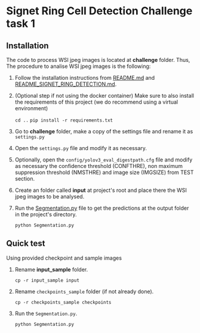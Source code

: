 # Signet Ring Cell Detection Challenge task 1

## Installation
The code to process WSI jpeg images is located at **challenge** folder. Thus,
The procedure to analise WSI jpeg images is the following:

1. Follow the installation instructions from [README.md](../README.md) and [README_SIGNET_RING_DETECTION.md](../README_SIGNET_RING_DETECTION.md).
2. (Optional step if not using the docker container) Make sure to also install
   the requirements of this project (we do recommend using a virtual environment)
   
   `cd ..`
   `pip install -r requirements.txt`
2. Go to **challenge** folder, make a copy of the settings file and rename it as
   `settings.py`
2. Open the `settings.py` file and modify it as necessary.
3. Optionally, open the `config/yolov3_eval_digestpath.cfg` file and modify as
   necessary the confidence threshold (CONFTHRE), non maximum suppression
   threshold (NMSTHRE) and image size (IMGSIZE) from TEST section.
4. Create an folder called **input** at project's root and place there the WSI jpeg
   images to be analysed.
5. Run the [Segmentation.py](../Segmentation.py) file to get the predictions at
   the output folder in the project's directory.
   
   `python Segmentation.py`

## Quick test
Using provided checkpoint and sample images

1. Rename **input_sample** folder.
     
     `cp -r input_sample input`
     
2. Rename `checkpoints_sample` folder (if not already done).

    `cp -r checkpoints_sample checkpoints`
    
3. Run the `Segmentation.py`.

     `python Segmentation.py`
